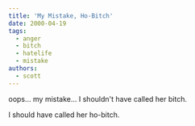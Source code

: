 ```yaml
---
title: 'My Mistake, Ho-Bitch'
date: 2000-04-19
tags:
  - anger
  - bitch
  - hatelife
  - mistake
authors:
  - scott
---
```


oops... my mistake... I shouldn't have called her bitch.

I should have called her ho-bitch.
